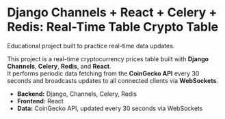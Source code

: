 # Django Channels + React + Celery + Redis: Real-Time Table Crypto Table

Educational project built to practice real-time data updates.

This project is a real-time cryptocurrency prices table built with **Django Channels**, **Celery**, **Redis**, and **React**.  
It performs periodic data fetching from the **CoinGecko API** every 30 seconds and broadcasts updates to all connected clients via **WebSockets**.

- **Backend:** Django, Channels, Celery, Redis  
- **Frontend:** React  
- **Data:** CoinGecko API, updated every 30 seconds via WebSockets  


